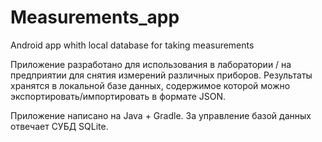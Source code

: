 # Measurements_app
Android app whith local database for taking measurements

Приложение разработано для использования в лаборатории / на предприятии для снятия измерений различных приборов. Результаты хранятся в локальной базе данных, содержимое которой можно экспортировать/импортировать в формате JSON.

Приложение написано на Java + Gradle.
За управление базой данных отвечает СУБД SQLite.
